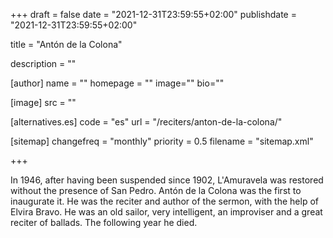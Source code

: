 +++
draft = false
date = "2021-12-31T23:59:55+02:00"
publishdate = "2021-12-31T23:59:55+02:00"

title = "Antón de la Colona"

description = ""

[author]
    name = ""
    homepage = ""
    image=""
    bio=""

[image]
    src = ""

[alternatives.es]
    code = "es"
    url = "/reciters/anton-de-la-colona/"

[sitemap]
  changefreq = "monthly"
  priority = 0.5
  filename = "sitemap.xml"

+++

In 1946, after having been suspended since 1902, L'Amuravela was restored without the presence of San Pedro. Antón de la Colona was the first to inaugurate it. He was the reciter and author of the sermon, with the help of Elvira Bravo. He was an old sailor, very intelligent, an improviser and a great reciter of ballads. The following year he died.